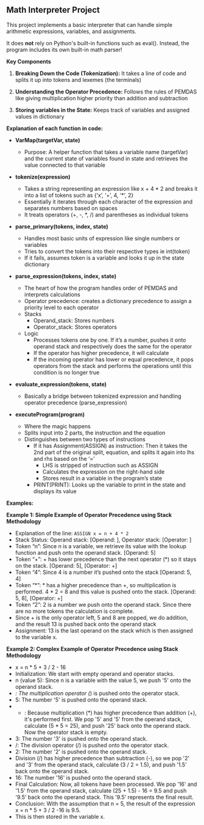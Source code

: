 ## Math Interpreter Project

This project implements a basic interpreter that can handle simple arithmetic expressions, variables, and assignments. 

It does **not** rely on Python's built-in functions such as eval(). Instead, the program includes its own built-in math parser!

**Key Components**

1) **Breaking Down the Code (Tokenization):** It takes a line of code and splits it up into tokens and lexemes (the terminals)

2) **Understanding the Operator Precedence:** Follows the rules of PEMDAS like giving multiplication higher priority than addition and subtraction

3) **Storing variables in the State:** Keeps track of variables and assigned values in dictionary

**Explanation of each function in code:**

* **VarMap(targetVar, state)**
   * Purpose: A helper function that takes a variable name (targetVar) and the current state of variables found in state and retrieves the value connected to that variable

* **tokenize(expression)**
   * Takes a string representing an expression like x + 4 * 2 and breaks it into a list of tokens such as {‘x’, ‘+’, 4, ‘*’, 2}
   * Essentially it iterates through each character of the expression and separates numbers based on spaces
   * It treats operators (+, -, *, /) and parentheses as individual tokens 

* **parse_primary(tokens, index, state)**
   * Handles most basic units of expression like single numbers or variables
   * Tries to convert the tokens into their respective types ie int(token)
   * If it fails, assumes token is a variable and looks it up in the state dictionary

* **parse_expression(tokens, index, state)**
   * The heart of how the program handles order of PEMDAS and interprets calculations
   * Operator precedence: creates a dictionary precedence to assign a priority level to each operator
   * Stacks 
     * Operand_stack: Stores numbers 
     * Operator_stack: Stores operators
   * Logic
      * Processes tokens one by one. If it’s a number, pushes it onto operand stack and respectively does the same for the operator
      * If the operator has higher precedence, it will calculate
      * If the incoming operator has lower or equal precedence, it pops operators from the stack and performs the operations until this condition is no longer true

* **evaluate_expression(tokens, state)**
   * Basically a bridge between tokenized expression and handling operator precedence (parse_expression)

* **executeProgram(program)**
   * Where the magic happens
   * Splits input into 2 parts, the instruction and the equation
   * Distinguishes between two types of instructions 
     * If it has Assignment(ASSIGN) as instruction: Then it takes the 2nd part of the original split, equation, and splits it again into lhs and rhs based on the ‘=’ 
        * LHS is stripped of instruction such as ASSIGN
        * Calculates the expression on the right-hand side 
        * Stores result in a variable in the program’s state
     * PRINT(PRINT): Looks up the variable to print in the state and displays its value

**Examples:**

**Example 1: Simple Example of Operator Precedence using Stack Methodology**

* Explanation of the line: `ASSIGN x = n + 4 * 2`
* Stack Status: Operand stack: [Operand: ], Operator stack: [Operator: ]
* Token “n”: Since n is a variable, we retrieve its value with the lookup function and push onto the operand stack. [Operand: 5]
* Token “+”:  + has lower precedence than the next operator (*) so it stays on the stack. [Operand: 5], [Operator: +]
* Token “4”: Since 4 is a number it’s pushed onto the stack [Operand: 5, 4]
* Token “*”: * has a higher precedence than +, so multiplication is performed. 4 * 2 = 8 and this value is pushed onto the stack. [Operand: 5, 8], [Operator: +]
* Token “2”: 2 is a number we push onto the operand stack. Since there are no more tokens the calculation is complete. 
* Since + is the only operator left, 5 and 8 are popped, we do addition, and the result 13 is pushed back onto the operand stack 
* Assignment: 13 is the last operand on the stack which is then assigned to the variable x.

**Example 2: Complex Example of Operator Precedence using Stack Methodology**

* x = n * 5 + 3 / 2 - 16
* Initialization: We start with empty operand and operator stacks.
* n (value 5): Since n is a variable with the value 5, we push '5' onto the operand stack.
* *: The multiplication operator (*) is pushed onto the operator stack.
* 5: The number '5' is pushed onto the operand stack.
* + : Because multiplication (*) has higher precedence than addition (+), it's performed first. We pop '5' and '5' from the operand stack, calculate (5 * 5 = 25), and push '25' back onto the operand stack. Now the operator stack is empty.
* 3: The number '3' is pushed onto the operand stack.
* /: The division operator (/) is pushed onto the operator stack.
* 2: The number '2' is pushed onto the operand stack.
* Division (/) has higher precedence than subtraction (-), so we pop '2' and '3' from the operand stack, calculate (3 / 2 = 1.5), and push '1.5' back onto the operand stack.
* 16: The number '16' is pushed onto the operand stack.
* Final Calculation: Now, all tokens have been processed. We pop '16' and '1.5' from the operand stack, calculate (25 + 1.5) - 16 = 9.5 and push '9.5' back onto the operand stack. This '9.5' represents the final result.
* Conclusion: With the assumption that n = 5, the result of the expression x = n * 5 + 3 / 2 -16 is 9.5.
* This is then stored in the variable x.
